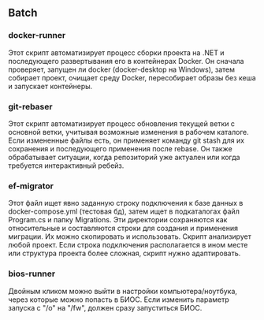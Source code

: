 ## Batch  

### docker-runner  
Этот скрипт автоматизирует процесс сборки проекта на .NET и последующего развертывания его в контейнерах Docker. 
Он сначала проверяет, запущен ли docker (docker-desktop на Windows), затем собирает проект, очищает среду Docker, пересобирает образы без кеша и запускает контейнеры. 

### git-rebaser  
Этот скрипт автоматизирует процесс обновления текущей ветки с основной ветки, учитывая возможные изменения в рабочем каталоге. 
Если измененные файлы есть, он применяет команду git stash для их сохранения и последующего применения после rebase. 
Он также обрабатывает ситуации, когда репозиторий уже актуален или когда требуется интерактивный ребейз.

### ef-migrator  
Этот файл ищет явно заданную строку подключения к базе данных в docker-compose.yml (тестовая бд), затем ищет в подкаталогах файл Program.cs и папку Migrations. 
Эти директории сохраняются как относительные и составляются строки для создания и применения миграции. 
Их можно скопировать и использовать. 
Скрипт анализирует любой проект. 
Если строка подключения располагается в ином месте или структура проекта более сложная, скрипт нужно адаптировать.

### bios-runner  
Двойным кликом можно выйти в настройки компьютера/ноутбука, через которые можно попасть в БИОС. Если изменить параметр запуска с "/o" на "/fw", должен сразу запуститься БИОС. 